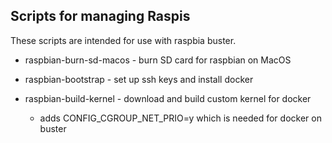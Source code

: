 Scripts for managing Raspis
-------------------------------------------

These scripts are intended for use with raspbia buster.


* raspbian-burn-sd-macos - burn SD card for raspbian on MacOS

* raspbian-bootstrap - set up ssh keys and install docker

* raspbian-build-kernel - download and build custom kernel for docker
    - adds CONFIG_CGROUP_NET_PRIO=y which is needed for docker on buster


